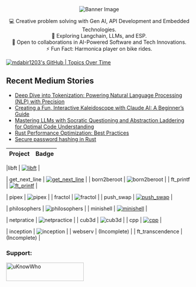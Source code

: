 <div align="center">
  <img src="https://github.com/mdabir1203/mdabir1203/assets/66947064/dc33981c-00bf-42e4-a644-06d63ecc16d7" alt="Banner Image" />
  
</div>

<p style="text-align: center;">

<div align="center">
💻 Creative problem solving with Gen AI, API Development and Embedded Technologies.<br>
🌱 Exploring Langchain, LLMs, and ESP.<br>
🚀 Open to collaborations in AI-Powered Software and Tech Innovations.<br>
⚡ Fun Fact: Harmonica player on bike rides. 
</p>
</div>

[![mdabir1203's GitHub | Topics Over Time](https://stats.quira.sh/mdabir1203/topics-over-time?theme=dark)](https://quira.sh?utm_source=widgets&utm_campaign=mdabir1203)




## Recent Medium Stories

<!-- BLOG-POST-LIST:START -->
- [Deep Dive into Tokenization: Powering Natural Language Processing &lpar;NLP&rpar; with Precision](https://medium.com/@md.abir1203/deep-dive-into-tokenization-powering-natural-language-processing-nlp-with-precision-d2530fe58536?source=rss-b62bf3bb75c7------2)
- [Creating a Fun, Interactive Kaleidoscope with Claude AI: A Beginner’s Guide](https://medium.com/@md.abir1203/creating-a-fun-interactive-kaleidoscope-with-claude-ai-a-beginners-guide-5b690c09da2d?source=rss-b62bf3bb75c7------2)
- [Mastering LLMs with Socratic Questioning and Abstraction Laddering for Optimal Code Understanding](https://medium.com/@md.abir1203/unlocking-code-comprehension-leveraging-llm-and-socratic-questioning-ce3d69141076?source=rss-b62bf3bb75c7------2)
- [Rust Performance Optimization: Best Practices](https://medium.com/@md.abir1203/rust-performance-optimization-best-practices-c9de20154f46?source=rss-b62bf3bb75c7------2)
- [Secure password hashing in Rust](https://medium.com/@md.abir1203/ultimate-guide-to-secure-password-hashing-and-verification-with-rust-and-pbkdf2-82c514d1f072?source=rss-b62bf3bb75c7------2)
<!-- BLOG-POST-LIST:END -->



| Project       |                    Badge                     |  
| :------------  | :------------------------------------------: |
                  
|libft           | [![libft](https://github.com/mdabir1203/mdabir1203/assets/66947064/27d7543a-9403-45be-908e-2d1a04c4b65e)](https://github.com/mdabir1203/libft) |

| get_next_line   | [![get_next_line](https://github.com/mdabir1203/mdabir1203/assets/66947064/ff0f0ade-5845-4970-913e-1bf3a8d1048c)](https://github.com/mdabir1203/Get_Next_Line_42) |
| born2beroot    | ![born2beroot](https://github.com/mdabir1203/mdabir1203/assets/66947064/8c6cb002-3f36-4788-8749-7b14d4e0b6d1) |
| ft_printf      | [![ft_printf](https://github.com/mdabir1203/mdabir1203/assets/66947064/fc22e82e-135f-4d9c-baef-0f998191f834)](https://github.com/mdabir1203/Printf.git) |

| pipex          | ![pipex](https://github.com/mdabir1203/mdabir1203/assets/66947064/a77f8ce4-4cf4-4bd6-b6d8-f4155d785b61) |
| fractol        | ![fractol](https://github.com/mdabir1203/mdabir1203/assets/66947064/fe55e4dc-6c07-48c5-b26a-fe46f673323d) |
| push_swap      | [![push_swap](https://github.com/mdabir1203/mdabir1203/assets/66947064/71c1453a-3df9-4905-8356-184e83fb5a20)](https://github.com/mdabir1203/Push-Swap.git) |

| philosophers   | ![philosophers](https://github.com/mdabir1203/mdabir1203/assets/66947064/ac28cc5c-8e21-4345-bb7c-a89a605d9026) |
| minishell      | [![minishell](https://github.com/mdabir1203/mdabir1203/assets/66947064/630bc7d0-57a2-4ff3-bd3a-4f37696dd40c)](https://github.com/mdabir1203/MindShell.git) |


| netpratice     | ![netpractice](https://github.com/mdabir1203/mdabir1203/assets/66947064/18caa5da-0602-4c03-b048-7ba67ed966af) |
| cub3d          | ![cub3d](https://github.com/mdabir1203/mdabir1203/assets/66947064/7416c74f-cffc-467f-84b6-2cdae7c0c5fd) |
| cpp            | [![cpp](https://github.com/mdabir1203/mdabir1203/assets/66947064/5e397282-47b6-446b-a9d0-6f652bb13bd9)](https://github.com/mdabir1203/CPP_Modules.git) |




| inception      | ![inception](https://github.com/mdabir1203/mdabir1203/assets/66947064/4af6a272-256b-44d2-ad49-85a5290b1b07) |
| webserv        |  (Incomplete) |
| ft_transcendence | (Incomplete) |





**<h3 align="left">Support:</h3>**
<p><a href="https://www.buymeacoffee.com/uKnowWho"> <img align="left" src="https://cdn.buymeacoffee.com/buttons/v2/default-yellow.png" height="50" width="210" alt="uKnowWho" /></a></p><br><br>

